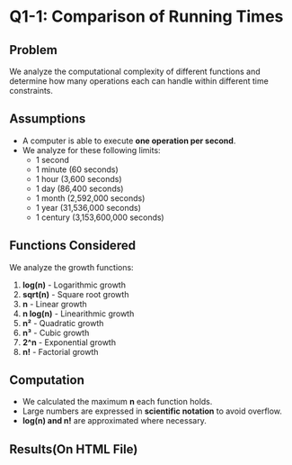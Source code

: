 # Q1-1: Comparison of Running Times

## Problem
We analyze the computational complexity of different functions and determine how many operations each can handle within different time constraints.

## Assumptions
- A computer is able to execute **one operation per second**.
- We analyze for these following limits:
  - 1 second
  - 1 minute (60 seconds)
  - 1 hour (3,600 seconds)
  - 1 day (86,400 seconds)
  - 1 month (2,592,000 seconds)
  - 1 year (31,536,000 seconds)
  - 1 century (3,153,600,000 seconds)

## Functions Considered
We analyze the growth functions:
1. **log(n)** - Logarithmic growth
2. **sqrt(n)** - Square root growth
3. **n** - Linear growth
4. **n log(n)** - Linearithmic growth
5. **n²** - Quadratic growth
6. **n³** - Cubic growth
7. **2^n** - Exponential growth
8. **n!** - Factorial growth

## Computation 
- We calculated the maximum **n** each function holds.
- Large numbers are expressed in **scientific notation** to avoid overflow.
- **log(n) and n!** are approximated where necessary.

## Results(On HTML File)


